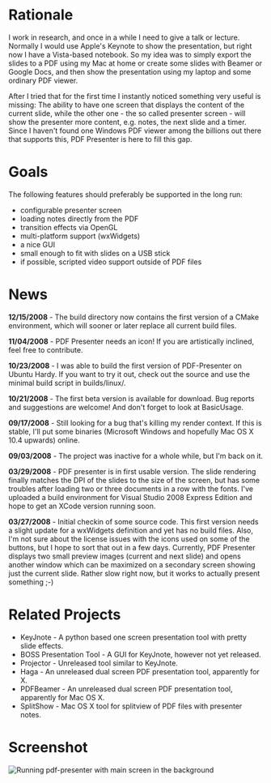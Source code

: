 # Rationale
I work in research, and once in a while I need to give a talk or lecture. Normally I would use Apple's Keynote to show the presentation, but right now I have a Vista-based notebook. So my idea was to simply export the slides to a PDF using my Mac at home or create some slides with Beamer or Google Docs, and then show the presentation using my laptop and some ordinary PDF viewer.

After I tried that for the first time I instantly noticed something very useful is missing: The ability to have one screen that displays the content of the current slide, while the other one - the so called presenter screen - will show the presenter more content, e.g. notes, the next slide and a timer. Since I haven't found one Windows PDF viewer among the billions out there that supports this, PDF Presenter is here to fill this gap.

# Goals
The following features should preferably be supported in the long run:

 * configurable presenter screen
 * loading notes directly from the PDF
 * transition effects via OpenGL
 * multi-platform support (wxWidgets)
 * a nice GUI
 * small enough to fit with slides on a USB stick
 * if possible, scripted video support outside of PDF files

# News

**12/15/2008** - The build directory now contains the first version of a CMake environment, which will sooner or later replace all current build files.

**11/04/2008** - PDF Presenter needs an icon! If you are artistically inclined, feel free to contribute.

**10/23/2008** - I was able to build the first version of PDF-Presenter on Ubuntu Hardy. If you want to try it out, check out the source and use the minimal build script in builds/linux/.

**10/21/2008** - The first beta version is available for download. Bug reports and suggestions are welcome! And don't forget to look at BasicUsage.

**09/17/2008** - Still looking for a bug that's killing my render context. If this is stable, I'll put some binaries (Microsoft Windows and hopefully Mac OS X 10.4 upwards) online.

**09/03/2008** - The project was inactive for a whole while, but I'm back on it.

**03/29/2008** - PDF presenter is in first usable version. The slide rendering finally matches the DPI of the slides to the size of the screen, but has some troubles after loading two or three documents in a row with the fonts. I've uploaded a build environment for Visual Studio 2008 Express Edition and hope to get an XCode version running soon.

**03/27/2008** - Initial checkin of some source code. This first version needs a slight update for a wxWidgets definition and yet has no build files. Also, I'm not sure about the license issues with the icons used on some of the buttons, but I hope to sort that out in a few days. Currently, PDF Presenter displays two small preview images (current and next slide) and opens another window which can be maximized on a secondary screen showing just the current slide. Rather slow right now, but it works to actually present something ;-)

# Related Projects

* KeyJnote - A python based one screen presentation tool with pretty slide effects.
* BOSS Presentation Tool - A GUI for KeyJnote, however not yet released.
* Projector - Unreleased tool similar to KeyJnote.
* Haga - An unreleased dual screen PDF presentation tool, apparently for X.
* PDFBeamer - An unreleased dual screen PDF presentation tool, apparently for Mac OS X.
* SplitShow - Mac OS X tool for splitview of PDF files with presenter notes.

# Screenshot

![Running pdf-presenter with main screen in the background](http://www.tobias-franke.eu/projects/pdf_presenter/pdf_presenter_f.jpg)
